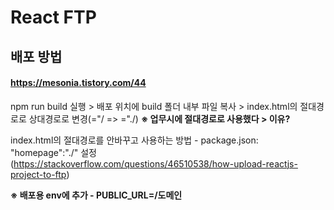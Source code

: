 # React FTP

## 배포 방법
#### https://mesonia.tistory.com/44
npm run build 실행 > 배포 위치에 build 폴더 내부 파일 복사 > index.html의 절대경로로 상대경로로 변경(="/ => ="./)
**※ 업무시에 절대경로로 사용했다 > 이유?**

index.html의 절대경로를 안바꾸고 사용하는 방법 - package.json: "homepage":"./" 설정   
(https://stackoverflow.com/questions/46510538/how-upload-reactjs-project-to-ftp)

**※ 배포용 env에 추가 - PUBLIC_URL=/도메인**